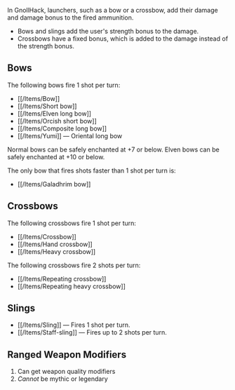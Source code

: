 In GnollHack, launchers, such as a bow or a crossbow, add their damage and damage bonus to the fired ammunition.
- Bows and slings add the user's strength bonus to the damage.
- Crossbows have a fixed bonus, which is added to the damage instead of the strength bonus.

## Bows

The following bows fire 1 shot per turn:
- [[/Items/Bow]]
- [[/Items/Short bow]]
- [[/Items/Elven long bow]]
- [[/Items/Orcish short bow]]
- [[/Items/Composite long bow]]
- [[/Items/Yumi]] — Oriental long bow

Normal bows can be safely enchanted at +7 or below. Elven bows can be safely enchanted at +10 or below.

The only bow that fires shots faster than 1 shot per turn is:

- [[/Items/Galadhrim bow]]

## Crossbows

The following crossbows fire 1 shot per turn:
- [[/Items/Crossbow]]
- [[/Items/Hand crossbow]]
- [[/Items/Heavy crossbow]]

The following crossbows fire 2 shots per turn:
- [[/Items/Repeating crossbow]]
- [[/Items/Repeating heavy crossbow]]

## Slings

- [[/Items/Sling]] — Fires 1 shot per turn.
- [[/Items/Staff-sling]] — Fires up to 2 shots per turn.

## Ranged Weapon Modifiers

1. Can get weapon quality modifiers
2. *Cannot* be mythic or legendary
